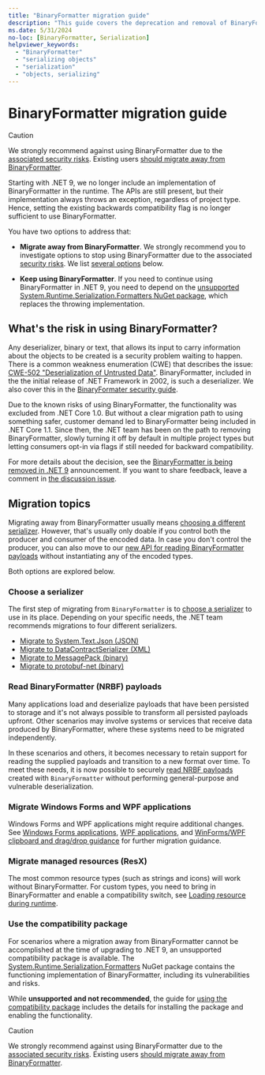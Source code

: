 ```yaml
---
title: "BinaryFormatter migration guide"
description: "This guide covers the deprecation and removal of BinaryFormatter from .NET and recommends migration paths."
ms.date: 5/31/2024
no-loc: [BinaryFormatter, Serialization]
helpviewer_keywords:
  - "BinaryFormatter"
  - "serializing objects"
  - "serialization"
  - "objects, serializing"
---
```


# BinaryFormatter migration guide

> [!CAUTION]
> We strongly recommend against using BinaryFormatter due to the [associated security risks](#whats-the-risk-in-using-binaryformatter). Existing users [should migrate away from BinaryFormatter](#migration-topics).

Starting with .NET 9, we no longer include an implementation of BinaryFormatter in the runtime. The APIs are still present, but their implementation always throws an exception, regardless of project type. Hence, setting the existing backwards compatibility flag is no longer sufficient to use BinaryFormatter.

You have two options to address that:

* **Migrate away from BinaryFormatter**. We strongly recommend you to investigate options to stop using BinaryFormatter due to the associated [security risks](#whats-the-risk-in-using-binaryformatter). We list [several options](#migration-topics) below.

* **Keep using BinaryFormatter**. If you need to continue using BinaryFormatter in .NET 9, you need to depend on the [unsupported System.Runtime.Serialization.Formatters NuGet package](./compatibility-package.md), which replaces the throwing implementation.

## What's the risk in using BinaryFormatter?

Any deserializer, binary or text, that allows its input to carry information about the objects to be created is a security problem waiting to happen. There is a common weakness enumeration (CWE) that describes the issue: [CWE-502 "Deserialization of Untrusted Data"](https://cwe.mitre.org/data/definitions/502.html). BinaryFormatter, included in the the initial release of .NET Framework in 2002, is such a deserializer. We also cover this in the [BinaryFormater security guide](../binaryformatter-security-guide.md).

Due to the known risks of using BinaryFormatter, the functionality was excluded from .NET Core 1.0. But without a clear migration path to using something safer, customer demand led to BinaryFormatter being included in .NET Core 1.1. Since then, the .NET team has been on the path to removing BinaryFormatter, slowly turning it off by default in multiple project types but letting consumers opt-in via flags if still needed for backward compatibility.

For more details about the decision, see the [BinaryFormatter is being removed in .NET 9](https://github.com/dotnet/announcements/issues/293) announcement. If you want to share feedback, leave a comment in [the discussion issue](https://github.com/dotnet/runtime/issues/98245).

## Migration topics

Migrating away from BinaryFormatter usually means [choosing a different serializer](#choose-a-serializer). However, that's usually only doable if you control both the producer and consumer of the encoded data. In case you don't control the producer, you can also move to our [new API for reading BinaryFormatter payloads](#read-binaryformatter-nrbf-payloads) without instantiating any of the encoded types.

Both options are explored below.

### Choose a serializer

The first step of migrating from `BinaryFormatter` is to [choose a serializer](./choose-a-serializer.md) to use in its place. Depending on your specific needs, the .NET team recommends migrations to four different serializers.

* [Migrate to System.Text.Json (JSON)](./migrate-to-system-text-json.md)
* [Migrate to DataContractSerializer (XML)](./migrate-to-datacontractserializer.md)
* [Migrate to MessagePack (binary)](./migrate-to-messagepack.md)
* [Migrate to protobuf-net (binary)](./migrate-to-protobuf-net.md)

### Read BinaryFormatter (NRBF) payloads

Many applications load and deserialize payloads that have been persisted to storage and it's not always possible to transform all persisted payloads upfront. Other scenarios may involve systems or services that receive data produced by BinaryFormatter, where these systems need to be migrated independently.

In these scenarios and others, it becomes necessary to retain support for reading the supplied payloads and transition to a new format over time. To meet these needs, it is now possible to securely [read NRBF payloads](./read-nrbf-payloads.md) created with `BinaryFormatter` without performing general-purpose and vulnerable deserialization.

### Migrate Windows Forms and WPF applications

Windows Forms and WPF applications might require additional changes. See [Windows Forms applications](./winforms-applications.md), [WPF applications](./wpf-applications.md), and [WinForms/WPF clipboard and drag/drop guidance](./winforms-wpf-ole-guidance.md) for further migration guidance.

### Migrate managed resources (ResX)

The most common resource types (such as strings and icons) will work without BinaryFormatter. For custom types, you need to bring in BinaryFormatter and enable a compatibility switch, see [Loading resource during runtime](./winforms-applications.md#loading-resource-during-runtime).

### Use the compatibility package

For scenarios where a migration away from BinaryFormatter cannot be accomplished at the time of upgrading to .NET 9, an unsupported compatibility package is available. The [System.Runtime.Serialization.Formatters](https://www.nuget.org/packages/System.Runtime.Serialization.Formatters) NuGet package contains the functioning implementation of BinaryFormatter, including its vulnerabilities and risks.

While **unsupported and not recommended**, the guide for [using the compatibility package](./compatibility-package.md) includes the details for installing the package and enabling the functionality.

> [!CAUTION]
> We strongly recommend against using BinaryFormatter due to the [associated security risks](#whats-the-risk-in-using-binaryformatter). Existing users [should migrate away from BinaryFormatter](#migration-topics).
